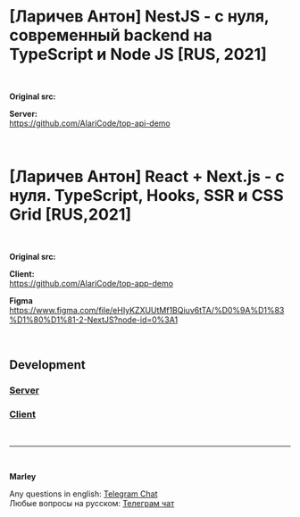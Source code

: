 # [Ларичев Антон] NestJS - с нуля, современный backend на TypeScript и Node JS [RUS, 2021]

<br/>

**Original src:**

**Server:**  
https://github.com/AlariCode/top-api-demo

<br/>

# [Ларичев Антон] React + Next.js - с нуля. TypeScript, Hooks, SSR и CSS Grid [RUS,2021]

<br/>

**Original src:**

**Client:**  
https://github.com/AlariCode/top-app-demo

**Figma**  
https://www.figma.com/file/eHIyKZXUUtMf1BQiuv6tTA/%D0%9A%D1%83%D1%80%D1%81-2-NextJS?node-id=0%3A1

<br/>

## Development

### [Server](./01-Server-Development.md)

### [Client](./02-Client-Development.md)

<br/>

---

<br/>

**Marley**

Any questions in english: <a href="https://jsdev.org/chat/">Telegram Chat</a>  
Любые вопросы на русском: <a href="https://jsdev.ru/chat/">Телеграм чат</a>
